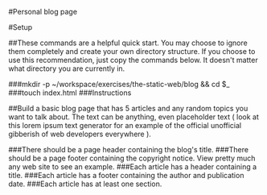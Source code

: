 #Personal blog page

#Setup

##These commands are a helpful quick start. You may choose to ignore them completely and create your own directory structure. If you choose to use this recommendation, just copy the commands below. It doesn't matter what directory you are currently in.

###mkdir -p ~/workspace/exercises/the-static-web/blog && cd $_
###touch index.html
###Instructions

##Build a basic blog page that has 5 articles and any random topics you want to talk about. The text can be anything, even placeholder text ( look at this lorem ipsum text generator for an example of the official unofficial gibberish of web developers everywhere ).

###There should be a page header containing the blog's title.
###There should be a page footer containing the copyright notice. View pretty much any web site to see an example.
###Each article has a header containing a title.
###Each article has a footer containing the author and publication date.
###Each article has at least one section.